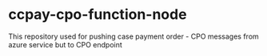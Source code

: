 # ccpay-cpo-function-node
This repository used for pushing case payment order - CPO messages from azure service but to CPO endpoint
